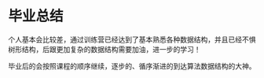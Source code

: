 # 毕业总结

个人基本会比较差，通过训练营已经达到了基本熟悉各种数据结构，并且已经不惧树形结构，后跟更加复杂的数据结构需要加油，进一步的学习！

毕业后的会按照课程的顺序继续，逐步的、循序渐进的到达算法数据结构的大神。